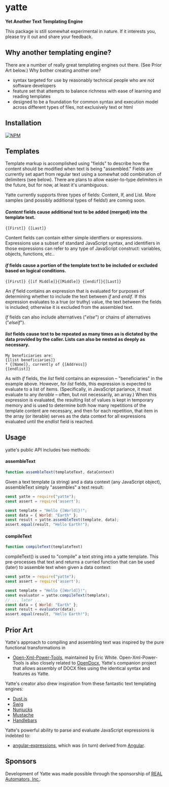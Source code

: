 yatte
=====

**Yet Another Text Templating Engine**

This package is still somewhat experimental in nature. If it interests you, please try it out and share your feedback.

Why another templating engine?
------------------------------

There are a number of really great templating engines out there. (See Prior Art below.) Why bother creating another one?
* syntax targeted for use by reasonably technical people who are _not_ software developers
* feature set that attempts to balance richness with ease of learning and reading templates
* designed to be a foundation for common syntax and execution model across different types of files, not exclusively text or html

Installation
------------

[![NPM](https://nodei.co/npm/yatte.png)](https://nodei.co/npm/yatte/)

Templates
---------

Template markup is accomplished using "fields" to describe how the content should be modified when text is being "assembled." Fields are currently set apart from regular text using a somewhat odd combination of delimiters (see below). There are plans to allow easier-to-type delimiters in the future, but for now, at least it's unambiguous.

Yatte currently supports three types of fields: Content, If, and List. More samples (and possibly additional types of fields!) are coming soon.

#### _Content_ fields cause additional text to be added (merged) into the template text.
```
{[First]} {[Last]}
```

Content fields can contain either simple identfiers or expressions. Expressions use a subset of standard JavaScript syntax, and identifiers in those expressions can refer to any type of JavaScript construct: variables, objects, functions, etc..

#### _if_ fields cause a portion of the template text to be included or excluded based on logical conditions.
```
{[First]} {[if Middle]}{[Middle]} {[endif]}{[Last]}
```

An _if_ field contains an expression that is evaluated for purposes of determining whether to include the text between _if_ and _endif_.  If this expression evaluates to a true (or truthy) value, the text between the fields is included; otherwise it is excluded from the assembled text.

_If_ fields can also include alternatives ("_else_") or chains of alternatives ("_elseif_").

#### _list_ fields cause text to be repeated as many times as is dictated by the data provided by the caller. Lists can also be nested as deeply as necessary. 
```
My beneficiaries are:
{[list beneficiaries]}
* {[Name]}, currently of {[Address]}
{[endlist]}
```

As with _if_ fields, the _list_ field contains an expression – "beneficiaries" in the example above. However, for _list_ fields, this expression is expected to evaluate to a list of items.  (Specifically, in JavaScript parlance, it must evaluate to any _iterable_ – often, but not necessarily, an array.)  When this expression is evaluated, the resulting list of values is kept in temporary memory and is used to determine both how many repetitions of the template content are necessary, and then for each repetition, that item in the array (or iterable) serves as the data context for all expressions evaluated until the _endlist_ field is reached.

Usage
-----

yatte's public API includes two methods:

#### assembleText
```javascript
function assembleText(templateText, dataContext)
```
Given a text template (a string) and a data context (any JavaScript object), assembleText simply "assembles" a text result:

```javascript
const yatte = require("yatte");
const assert = require('assert');

const template = "Hello {[World]}!";
const data = { World: "Earth" };
const result = yatte.assembleText(template, data);
assert.equal(result, "Hello Earth!");
```

#### compileText
```javascript
function compileText(templateText)
```
compileText() is used to "compile" a text string into a yatte template. This pre-processes that text and returns a curried function that can be used (later) to assemble text when given a data context:

```javascript
const yatte = require("yatte");
const assert = require('assert');

const template = "Hello {[World]}!";
const evaluator = yatte.compileText(template);
// ... later ...
const data = { World: "Earth" };
const result = evaluator(data);
assert.equal(result, "Hello Earth!");
```

Prior Art
---------

Yatte's approach to compiling and assembling text was inspired by the pure functional transformations in
* [Open-Xml-Power-Tools](https://github.com/EricWhiteDev/Open-Xml-PowerTools), maintained by Eric White. Open-Xml-Power-Tools is also closely related to [OpenDocx](https://github.com/opendocx/opendocx), Yatte's companion project that allows assembly of DOCX files using the identical syntax and features as Yatte.

Yatte's creator also drew inspiration from these fantastic text templating engines:
* [Dust.js](https://www.dustjs.com/)
* [Swig](http://node-swig.github.io/swig-templates/)
* [Nunjucks](https://mozilla.github.io/nunjucks/)
* [Mustache](https://mustache.github.io/)
* [Handlebars](https://handlebarsjs.com/)

Yatte's powerful ability to parse and evaluate JavaScript expressions is indebted to:
* [angular-expressions](https://github.com/peerigon/angular-expressions#readme), which was (in turn) derived from [Angular](https://angular.io/).

Sponsors
--------

Development of Yatte was made possible through the sponsorship of [REAL Automators, Inc.](https://realautomators.com/).